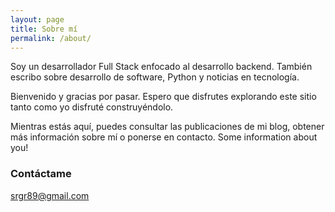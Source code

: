 ```yaml
---
layout: page
title: Sobre mí
permalink: /about/
---
```


Soy un desarrollador Full Stack enfocado al desarrollo backend. También escribo sobre desarrollo de software, Python y noticias en tecnología.

Bienvenido y gracias por pasar. Espero que disfrutes explorando este sitio tanto como yo disfruté construyéndolo.

Mientras estás aquí, puedes consultar las publicaciones de mi blog, obtener más información sobre mí o ponerse en contacto.
Some information about you!

### Contáctame

[srgr89@gmail.com](mailto:srgr89@gmail.com)
